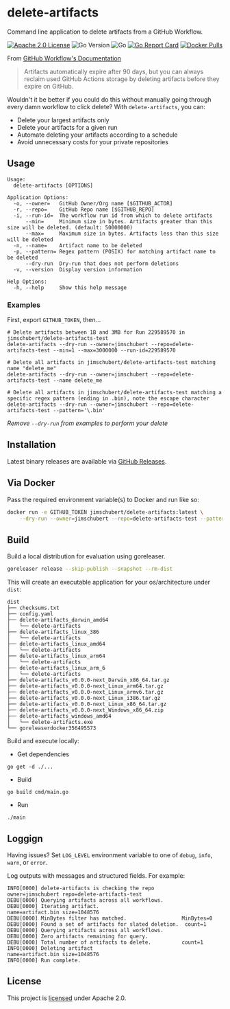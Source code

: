 # delete-artifacts

Command line application to delete artifacts from a GitHub Workflow.

[![Apache 2.0 License](https://img.shields.io/badge/License-Apache%202.0-blue)](./LICENSE)
![Go Version](https://img.shields.io/github/go-mod/go-version/jimschubert/delete-artifacts)
![Go](https://github.com/jimschubert/delete-artifacts/workflows/Build/badge.svg)
[![Go Report Card](https://goreportcard.com/badge/github.com/jimschubert/delete-artifacts)](https://goreportcard.com/report/github.com/jimschubert/delete-artifacts)
[![Docker Pulls](https://img.shields.io/docker/pulls/jimschubert/delete-artifacts)](https://hub.docker.com/r/jimschubert/delete-artifacts)
<!-- [![codecov](https://codecov.io/gh/jimschubert/delete-artifacts/branch/master/graph/badge.svg)](https://codecov.io/gh/jimschubert/delete-artifacts) --> 


From [GitHub Workflow's Documentation](https://docs.github.com/en/actions/configuring-and-managing-workflows/persisting-workflow-data-using-artifacts)

> Artifacts automatically expire after 90 days, but you can always reclaim used GitHub Actions storage by deleting artifacts before they expire on GitHub.

Wouldn't it be better if you could do this without manually going through every damn workflow to click delete? With `delete-artifacts`, you can:

* Delete your largest artifacts only
* Delete your artifacts for a given run
* Automate deleting your artifacts according to a schedule
* Avoid unnecessary costs for your private repositories

## Usage

```
Usage:
  delete-artifacts [OPTIONS]

Application Options:
  -o, --owner=   GitHub Owner/Org name [$GITHUB_ACTOR]
  -r, --repo=    GitHub Repo name [$GITHUB_REPO]
  -i, --run-id=  The workflow run id from which to delete artifacts
      --min=     Minimum size in bytes. Artifacts greater than this size will be deleted. (default: 50000000)
      --max=     Maximum size in bytes. Artifacts less than this size will be deleted
  -n, --name=    Artifact name to be deleted
  -p, --pattern= Regex pattern (POSIX) for matching artifact name to be deleted
      --dry-run  Dry-run that does not perform deletions
  -v, --version  Display version information

Help Options:
  -h, --help     Show this help message
```

### Examples

First, export `GITHUB_TOKEN`, then…

```
# Delete artifacts between 1B and 3MB for Run 229589570 in jimschubert/delete-artifacts-test
delete-artifacts --dry-run --owner=jimschubert --repo=delete-artifacts-test --min=1 --max=3000000 --run-id=229589570
```

```
# Delete all artifacts in jimschubert/delete-artifacts-test matching name "delete_me"
delete-artifacts --dry-run --owner=jimschubert --repo=delete-artifacts-test --name delete_me
```

```
# Delete all artifacts in jimschubert/delete-artifacts-test matching a specific regex pattern (ending in .bin), note the escape character
delete-artifacts --dry-run --owner=jimschubert --repo=delete-artifacts-test --pattern='\.bin'
```

*Remove `--dry-run` from examples to perform your delete*

## Installation

Latest binary releases are available via [GitHub Releases](https://github.com/jimschubert/delete-artifacts/releases).

## Via Docker

Pass the required environment variable(s) to Docker and run like so:

```bash
docker run -e GITHUB_TOKEN jimschubert/delete-artifacts:latest \
    --dry-run --owner=jimschubert --repo=delete-artifacts-test --pattern='\.bin' --min=0
```

## Build

Build a local distribution for evaluation using goreleaser.

```bash
goreleaser release --skip-publish --snapshot --rm-dist
```

This will create an executable application for your os/architecture under `dist`:

```
dist
├── checksums.txt
├── config.yaml
├── delete-artifacts_darwin_amd64
│   └── delete-artifacts
├── delete-artifacts_linux_386
│   └── delete-artifacts
├── delete-artifacts_linux_amd64
│   └── delete-artifacts
├── delete-artifacts_linux_arm64
│   └── delete-artifacts
├── delete-artifacts_linux_arm_6
│   └── delete-artifacts
├── delete-artifacts_v0.0.0-next_Darwin_x86_64.tar.gz
├── delete-artifacts_v0.0.0-next_Linux_arm64.tar.gz
├── delete-artifacts_v0.0.0-next_Linux_armv6.tar.gz
├── delete-artifacts_v0.0.0-next_Linux_i386.tar.gz
├── delete-artifacts_v0.0.0-next_Linux_x86_64.tar.gz
├── delete-artifacts_v0.0.0-next_Windows_x86_64.zip
├── delete-artifacts_windows_amd64
│   └── delete-artifacts.exe
└── goreleaserdocker356495573
```

Build and execute locally:

* Get dependencies
```shell
go get -d ./...
```
* Build
```shell
go build cmd/main.go
```
* Run
```shell
./main
```

## Loggign

Having issues? Set `LOG_LEVEL` environment variable to one of `debug`, `info`, `warn`, or `error`.

Log outputs with messages and structured fields. For example:

```text
INFO[0000] delete-artifacts is checking the repo         owner=jimschubert repo=delete-artifacts-test
DEBU[0000] Querying artifacts across all workflows.     
DEBU[0000] Iterating artifact.                           name=artifact.bin size=1048576
DEBU[0000] MinBytes filter has matched.                  MinBytes=0
DEBU[0000] Found a set of artifacts for slated deletion.  count=1
DEBU[0000] Querying artifacts across all workflows.     
DEBU[0000] Zero artifacts remaining for query.          
DEBU[0000] Total number of artifacts to delete.          count=1
INFO[0000] Deleting artifact                             name=artifact.bin size=1048576
INFO[0000] Run complete.                    
```

## License

This project is [licensed](./LICENSE) under Apache 2.0.
